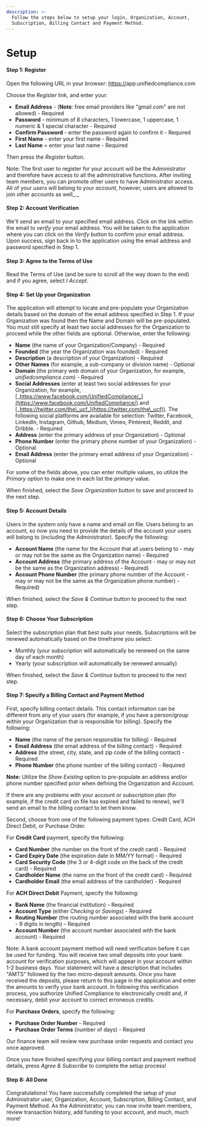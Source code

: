 ```yaml
---
description: >-
  Follow the steps below to setup your login, Organization, Account,
  Subscription, Billing Contact and Payment Method.
---
```


# Setup

#### Step 1:  Register

Open the following URL in your browser:  [https://](https://agpmdev.complianceascode.net/)app.unifiedcompliance.com

Choose the _Register_ link, and enter your:

* **Email Address** - (**Note**: free email providers like "gmail.com" are not allowed) - Required
* **Password** - minimum of 8 characters, 1 lowercase, 1 uppercase, 1 numeric & 1 special character - Required
* **Confirm Password**  - enter the password again to confirm it - Required
* **First Name**  - enter your first name - Required
* **Last Name**  = enter your last name - Required

Then press the _Register_ button.

Note: The first user to register for your account will be the Administrator and therefore have access to all the administrative functions. After inviting team members, you can promote other users to have Administrator access. All of your _users_ will belong to your _account_, however, users are allowed to join other accounts as well_._&#x20;

#### Step 2:  Account Verification

We'll send an email to your specified email address. Click on the link within the email to _verify_ your email address. You will be taken to the application where you can click on the _Verify_ button to confirm your email address.  Upon success, sign back in to the application using the email address and password specified in Step 1. &#x20;

#### Step 3:  Agree to the Terms of Use

Read the Terms of Use (and be sure to scroll all the way down to the end) and if you agree, select _I Accept_.

#### Step 4:  Set Up your Organization

The application will attempt to locate and pre-populate your Organization details based on the domain of the email address specified in Step 1. If your Organization was found then the Name and Domain will be pre-populated.  You must still specify at least two social addresses for the Organization to proceed while the other fields are optional.  Otherwise, enter the following:

* **Name** (the name of your Organization/Company) - Required
* **Founded** (the year the Organization was founded) - Required
* **Description** (a description of your Organization) - Required
* **Other Names** (for example, a sub-company or division name) - Optional
* **Domain** (the primary web domain of your Organization, for example, _unifiedcompliance.com_) - Required
* **Social Addresses** (enter at least two social addresses for your Organization, for example, [_https://www.facebook.com/UnifiedCompliance/_](https://www.facebook.com/UnifiedCompliance/) and [_https://twitter.com/the\_ucf_](https://twitter.com/the\_ucf)). The following social platforms are available for selection: Twitter, Facebook, LinkedIn, Instagram, Github, Medium, Vimeo, Pinterest, Reddit, and Dribble. - Required
* **Address** (enter the primary address of your Organization) - Optional
* **Phone Number** (enter the primary phone number of your Organization) - Optional
* **Email Address** (enter the primary email address of your Organization) - Optional

For some of the fields above, you can enter multiple values, so utilize the _Primary_ option to make one in each list the _primary_ value.&#x20;

When finished, select the _Save Organization_ button to save and proceed to the next step.

#### Step 5:  Account Details

Users in the system only have a name and email on file.  Users belong to an account, so now you need to provide the details of the account your users will belong to (including the Administrator). Specify the following:

* **Account Name** (the name for the Account that all users belong to - may or may not be the same as the Organization name) - Required
* **Account Address** (the primary address of the Account - may or may not be the same as the Organization address) - Required)
* **Account Phone Number** (the primary phone number of the Account - may or may not be the same as the Organization phone number) - Required)

When finished, select the _Save & Continue_ button to proceed to the next step.

#### Step 6:  Choose Your Subscription

Select the subscription plan that best suits your needs. Subscriptions will be renewed automatically based on the timeframe you select:

* Monthly (your subscription will automatically be renewed on the same day of each month)
* Yearly (your subscription will automatically be renewed annually)

When finished,  select the _Save & Continue_ button to proceed to the next step.

#### Step 7:  Specify a Billing Contact and Payment Method

First, specify billing contact details. This contact information can be different from any of your users (for example, if you have a person/group within your Organization that is responsible for billing). Specify the following:

* **Name** (the name of the person responsible for billing) - Required
* **Email Address** (the email address of the billing contact) - Required
* **Address** (the street, city, state, and zip code of the billing contact) - Required
* **Phone Number** (the phone number of the billing contact) - Required

**Note:**  Utilize the _Show Existing_ option to pre-populate an address and/or phone number specified prior when defining the Organization and Account.

If there are any problems with your account or subscription plan (for example, if the credit card on file has expired and failed to renew), we'll send an email to the billing contact to let them know.

Second, choose from one of the following payment types: Credit Card, ACH Direct Debit, or Purchase Order.

For **Credit Card** payment, specify the following:

* **Card Number** (the number on the front of the credit card) - Required
* **Card Expiry Date** (the expiration date in MM/YY format) - Required
* **Card Security Code** (the 3 or 4-digit code on the back of the credit card) - Required
* **Cardholder Name** (the name on the front of the credit card) - Required
* **Cardholder Email** (the email address of the cardholder) - Required

For **ACH Direct Debit** Payment, specify the following:

* **Bank Name** (the financial institution) - Required
* **Account Type** (either _Checking_ or _Savings_) - Required
* **Routing Number** (the routing number associated with the bank account - 9 digits in length) - Required
* **Account Number** (the account number associated with the bank account) - Required

Note: A bank account payment method will need verification before it can be used for funding. You will receive two small deposits into your bank account for verification purposes, which will appear in your account within 1-2 business days. Your statement will have a description that includes "AMTS" followed by the two micro-deposit amounts. Once you have received the deposits, please return to this page in the application and enter the amounts to verify your bank account. In following this verification process, you authorize Unified Compliance to electronically credit and, if necessary, debit your account to correct erroneous credits.

For **Purchase Orders**, specify the following:

* **Purchase Order Number** - Required
* **Purchase Order Terms** (number of days) - Required

Our finance team will review new purchase order requests and contact you once approved.

Once you have finished specifying your billing contact and payment method details, press _Agree & Subscribe_ to complete the setup process!

#### Step 8: All Done

Congratulations! You have successfully completed the setup of your Administrator user, Organization, Account, Subscription, Billing Contact, and Payment Method. As the Administrator, you can now invite team members, review transaction history, add funding to your account, and much, much more!&#x20;
